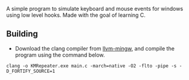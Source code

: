 A simple program to simulate keyboard and mouse events for windows using low level hooks. Made with the goal of learning C.

## Building
* Download the clang compiler from [llvm-mingw](https://github.com/mstorsjo/llvm-mingw), and compile the program using the command below.

```console
clang -o KMRepeater.exe main.c -march=native -O2 -flto -pipe -s -D_FORTIFY_SOURCE=1
```
